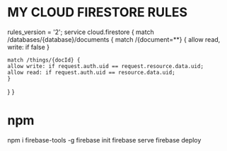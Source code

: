 # MY CLOUD FIRESTORE RULES

rules_version = '2';
service cloud.firestore {
  match /databases/{database}/documents {
    match /{document=**} {
      allow read, write: if false
    }
    
    match /things/{docId} {
    allow write: if request.auth.uid == request.resource.data.uid;
    allow read: if request.auth.uid == resource.data.uid;
    }
  }
}

# npm

npm i firebase-tools -g
firebase init
firebase serve
firebase deploy